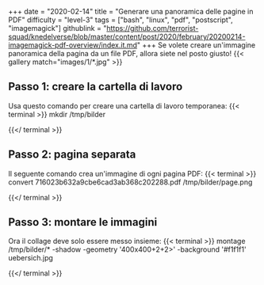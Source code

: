 +++
date = "2020-02-14"
title = "Generare una panoramica delle pagine in PDF"
difficulty = "level-3"
tags = ["bash", "linux", "pdf", "postscript", "imagemagick"]
githublink = "https://github.com/terrorist-squad/knedelverse/blob/master/content/post/2020/february/20200214-imagemagick-pdf-overview/index.it.md"
+++
Se volete creare un'immagine panoramica della pagina da un file PDF, allora siete nel posto giusto!
{{< gallery match="images/1/*.jpg" >}}

## Passo 1: creare la cartella di lavoro
Usa questo comando per creare una cartella di lavoro temporanea:
{{< terminal >}}
mkdir /tmp/bilder

{{</ terminal >}}

## Passo 2: pagina separata
Il seguente comando crea un'immagine di ogni pagina PDF:
{{< terminal >}}
convert 716023b632a9cbe6cad3ab368c202288.pdf /tmp/bilder/page.png

{{</ terminal >}}

## Passo 3: montare le immagini
Ora il collage deve solo essere messo insieme:
{{< terminal >}}
montage /tmp/bilder/* -shadow -geometry '400x400+2+2>' -background '#f1f1f1' uebersich.jpg

{{</ terminal >}}

